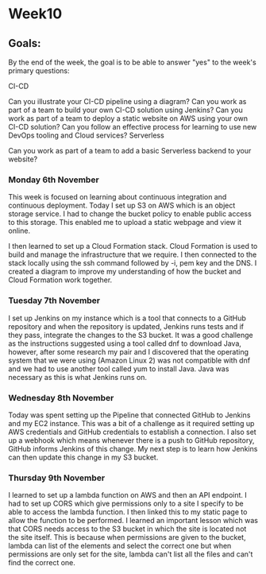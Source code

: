 <h1>Week10</h1>

<h2>Goals:</h2>

By the end of the week, the goal is to be able to answer "yes" to the week's primary questions:

CI-CD

Can you illustrate your CI-CD pipeline using a diagram?
Can you work as part of a team to build your own CI-CD solution using Jenkins?
Can you work as part of a team to deploy a static website on AWS using your own CI-CD solution?
Can you follow an effective process for learning to use new DevOps tooling and Cloud services?
Serverless

Can you work as part of a team to add a basic Serverless backend to your website?

<h3>Monday 6th November</h3>

This week is focused on learning about continuous integration and continuous deployment. Today I set up S3 on AWS which is an object storage service. I had to change the bucket policy to enable public access to this storage. This enabled me to upload a static webpage and view it online. 

I then learned to set up a Cloud Formation stack. Cloud Formation is used to build and manage the infrastructure that we require. I then connected to the stack locally using the ssh command followed by -i, pem key and the DNS. I created a diagram to improve my understanding of how the bucket and Cloud Formation work together. 

<h3>Tuesday 7th November</h3>

I set up Jenkins on my instance which is a tool that connects to a GitHub repository and when the repository is updated, Jenkins runs tests and if they pass, integrate the changes to the S3 bucket. It was a good challenge as the instructions suggested using a tool called dnf to download Java, however, after some research my pair and I discovered that the operating system that we were using (Amazon Linux 2) was not compatible with dnf and we had to use another tool called yum to install Java. Java was necessary as this is what Jenkins runs on. 

<h3>Wednesday 8th November</h3>

Today was spent setting up the Pipeline that connected GitHub to Jenkins and my EC2 instance. This was a bit of a challenge as it required setting up AWS credentials and GitHub credentials to establish a connection. I also set up a webhook which means whenever there is a push to GitHub repository, GitHub informs Jenkins of this change. My next step is to learn how Jenkins can then update this change in my S3 bucket.

<h3>Thursday 9th November</h3>

I learned to set up a lambda function on AWS and then an API endpoint. I had to set up CORS which give permissions only to a site I specify to be able to access the lambda function. I then linked this to my static page to allow the function to be performed. I learned an important lesson which was that CORS needs access to the S3 bucket in which the site is located not the site itself. This is because when permissions are given to the bucket, lambda can list of the elements and select the correct one but when permissions are only set for the site, lambda can't list all the files and can't find the correct one. 
